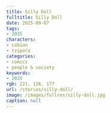 ```yaml
---
title: Silly Doll
fulltitle: Silly Doll
date: 2025-09-07
tags:
- 2025
characters:
- cobian
- tzipora
categories:
- comics
- people & society
keywords:
- 2025
rgb: 221, 126, 177
url: /stories/silly-doll/
image: /images/fullres/silly-doll.jpg
caption: null
---
```

